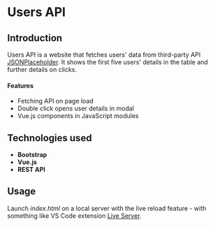 # Users API

## Introduction

Users API is a website that fetches users' data from third-party API [JSONPlaceholder](https://jsonplaceholder.typicode.com/). It shows the first five users' details in the table and further details on clicks.

#### Features

* Fetching API on page load
* Double click opens user details in modal
* Vue.js components in JavaScript modules

## Technologies used

- **Bootstrap**
- **Vue.js**
- **REST API**

## Usage

Launch *index.html* on a local server with the live reload feature - with something like VS Code extension [Live Server](https://marketplace.visualstudio.com/items?itemName=ritwickdey.LiveServer).

